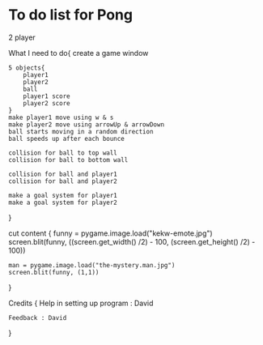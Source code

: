 # To do list for Pong

2 player

What I need to do{
    create a game window

    5 objects{
        player1
        player2
        ball
        player1 score
        player2 score
    }
    make player1 move using w & s
    make player2 move using arrowUp & arrowDown
    ball starts moving in a random direction
    ball speeds up after each bounce

    collision for ball to top wall
    collision for ball to bottom wall

    collision for ball and player1
    collision for ball and player2

    make a goal system for player1
    make a goal system for player2
}

cut content {
    funny = pygame.image.load("kekw-emote.jpg")
    screen.blit(funny, ((screen.get_width() /2) - 100, (screen.get_height() /2) - 100))
    
    man = pygame.image.load("the-mystery.man.jpg")
    screen.blit(funny, (1,1))
}

Credits {
    Help in setting up program : David
    
    Feedback : David
}